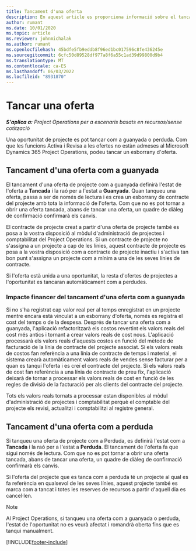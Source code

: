 ```yaml
---
title: Tancament d'una oferta
description: En aquest article es proporciona informació sobre el tancament d'ofertes al Project Operations.
author: rumant
ms.date: 10/01/2020
ms.topic: article
ms.reviewer: johnmichalak
ms.author: rumant
ms.openlocfilehash: 45bdfe5fb9eddb8f96ed1bc017596c8fe436245e
ms.sourcegitcommit: 6cfc50d89528df977a8f6a55c1ad39d99800d9b4
ms.translationtype: MT
ms.contentlocale: ca-ES
ms.lasthandoff: 06/03/2022
ms.locfileid: "8931870"
---
```

# <a name="close-a-quote"></a>Tancar una oferta

_**S'aplica a:** Project Operations per a escenaris basats en recursos/sense cotització_

Una oportunitat de projecte es pot tancar com a guanyada o perduda. Com que les funcions Activa i Revisa a les ofertes no estàn admeses al Microsoft Dynamics 365 Project Operations, podeu tancar un esborrany d'oferta.

## <a name="close-a-quote-as-won"></a>Tancament d'una oferta com a guanyada

El tancament d'una oferta de projecte com a guanyada definirà l'estat de l'oferta a **Tancada** i la raó per a l'estat a **Guanyada**. Quan tanqueu una oferta, passa a ser de només de lectura i es crea un esborrany de contracte del projecte amb tota la informació de l'oferta. Com que no es pot tornar a obrir una oferta tancada, abans de tancar una oferta, un quadre de diàleg de confirmació confirmarà els canvis.

El contracte de projecte creat a partir d'una oferta de projecte també es posa a la vostra disposició al mòdul d'administració de projectes i comptabilitat del Project Operations. Si un contracte de projecte no s'assigna a un projecte a cap de les línies, aquest contracte de projecte es posa a la vostra disposició com a contracte de projecte inactiu i s'activa tan bon punt s'assigna un projecte com a mínim a una de les seves línies de contracte.

Si l'oferta està unida a una oportunitat, la resta d'ofertes de projectes a l'oportunitat es tancaran automàticament com a perdudes.

### <a name="financial-impact-of-closing-a-quote-as-won"></a>Impacte financer del tancament d'una oferta com a guanyada

Si no s'ha registrat cap valor real per al temps enregistrat en un projecte mentre encara està vinculat a un esborrany d'oferta, només es registra el cost del temps o de la despesa. Després de tancar una oferta com a guanyada, l'aplicació refactoritzarà els costos revertint els valors reals del cost més antics i tornant a crear valors reals de cost nous. L'aplicació processarà els valors reals d'aquests costos en funció del mètode de facturació de la línia de contracte del projecte associat. Si els valors reals de costos fan referència a una línia de contracte de temps i material, el sistema crearà automàticament valors reals de vendes sense facturar per a quan es tanqui l'oferta i es creï el contracte del projecte. Si els valors reals de cost fan referència a una línia de contracte de preu fix, l'aplicació deixarà de tornar a processar els valors reals de cost en funció de les regles de divisió de la facturació per als clients del contracte del projecte.

Tots els valors reals tornats a processar estan disponibles al mòdul d'administració de projectes i comptabilitat perquè el comptable del projecte els revisi, actualitzi i comptabilitzi al registre general. 

## <a name="close-a-quote-as-lost"></a>Tancament d'una oferta com a perduda

Si tanqueu una oferta de projecte com a Perduda, es definirà l'estat com a **Tancada** i la raó per a l'estat a **Perduda**. El tancament de l'oferta fa que sigui només de lectura. Com que no es pot tornar a obrir una oferta tancada, abans de tancar una oferta, un quadre de diàleg de confirmació confirmarà els canvis.

Si l'oferta del projecte que es tanca com a perduda té un projecte al qual es fa referència en qualsevol de les seves línies, aquest projecte també es marca com a tancat i totes les reserves de recursos a partir d'aquell dia es cancel·len.

> [!NOTE]
> Al Project Operations, si tanqueu una oferta com a guanyada o perduda, l'estat de l'oportunitat no es veurà afectat i romandrà oberta fins que es tanqui manualment.


[!INCLUDE[footer-include](../includes/footer-banner.md)]